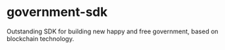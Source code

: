 # government-sdk
Outstanding SDK for building new happy and free government, based on blockchain technology.

